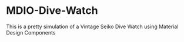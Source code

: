 # MDIO-Dive-Watch
This is a pretty simulation of a Vintage Seiko Dive Watch using Material Design Components
